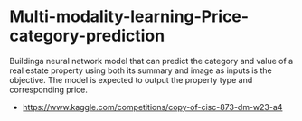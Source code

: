 # Multi-modality-learning-Price-category-prediction
Buildinga neural network model that can predict the category and value of a real estate property using both its summary and image as inputs is the objective. The model is expected to output the property type and corresponding price.
- https://www.kaggle.com/competitions/copy-of-cisc-873-dm-w23-a4
